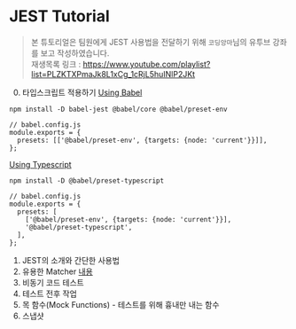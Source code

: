 # JEST Tutorial

> 본 튜토리얼은 팀원에게 JEST 사용법을 전달하기 위해 `코딩앙마`님의 유투브 강좌를 보고 작성하였습니다.  
> 재생목록 링크 : https://www.youtube.com/playlist?list=PLZKTXPmaJk8L1xCg_1cRjL5huINlP2JKt

0. 타입스크립트 적용하기
   [Using Babel](https://jestjs.io/docs/getting-started#using-babel)

```
npm install -D babel-jest @babel/core @babel/preset-env

// babel.config.js
module.exports = {
  presets: [['@babel/preset-env', {targets: {node: 'current'}}]],
};
```

[Using Typescript](https://jestjs.io/docs/getting-started#using-typescript)

```
npm install -D @babel/preset-typescript

// babel.config.js
module.exports = {
  presets: [
    ['@babel/preset-env', {targets: {node: 'current'}}],
    '@babel/preset-typescript',
  ],
};
```

1. JEST의 소개와 간단한 사용법
2. 유용한 Matcher [내용](https://jestjs.io/docs/expect)
3. 비동기 코드 테스트
4. 테스트 전후 작업
5. 목 함수(Mock Functions) - 테스트를 위해 흉내만 내는 함수
6. 스냅샷
